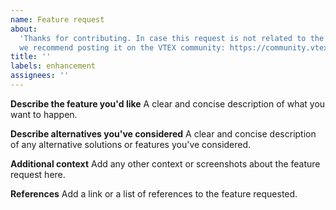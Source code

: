 ```yaml
---
name: Feature request
about:
  'Thanks for contributing. In case this request is not related to the FastStore,
  we recommend posting it on the VTEX community: https://community.vtex.com/'
title: ''
labels: enhancement
assignees: ''
---
```


**Describe the feature you'd like**
A clear and concise description of what you want to happen.

**Describe alternatives you've considered**
A clear and concise description of any alternative solutions or features you've considered.

**Additional context**
Add any other context or screenshots about the feature request here.

**References**
Add a link or a list of references to the feature requested.
